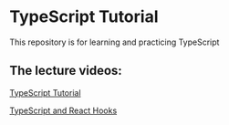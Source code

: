# TypeScript Tutorial

This repository is for learning and practicing TypeScript

## The lecture videos:

[TypeScript Tutorial](https://www.youtube.com/watch?v=gieEQFIfgYc)

[TypeScript and React Hooks](https://www.youtube.com/watch?v=gieEQFIfgYc)